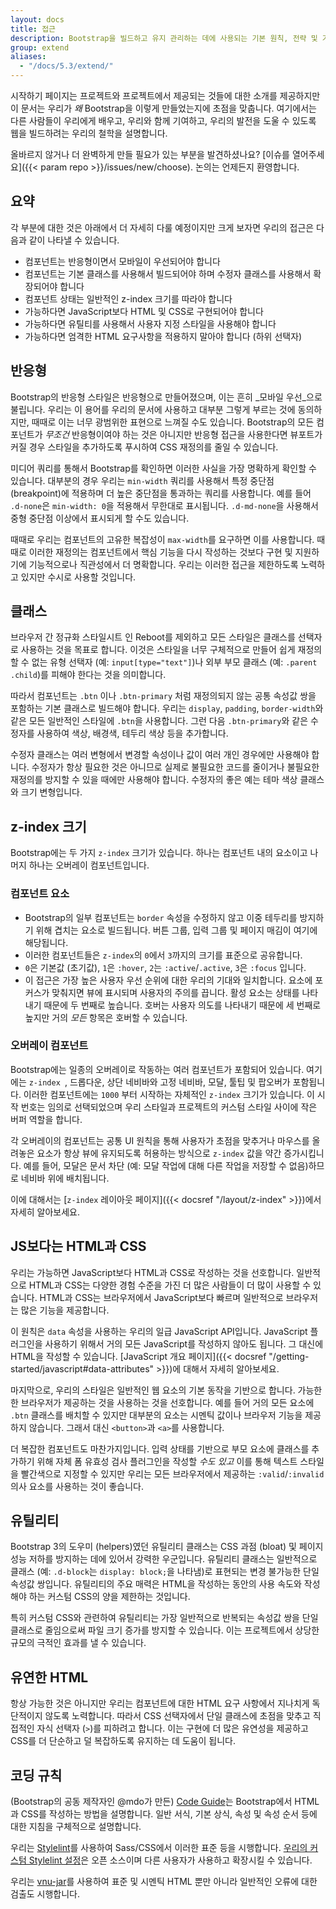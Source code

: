 ```yaml
---
layout: docs
title: 접근
description: Bootstrap을 빌드하고 유지 관리하는 데에 사용되는 기본 원칙, 전략 및 기술에 대해 알아본 다음 직접 사용자 지정하고 확장해보세요.
group: extend
aliases:
  - "/docs/5.3/extend/"
---
```


시작하기 페이지는 프로젝트와 프로젝트에서 제공되는 것들에 대한 소개를 제공하지만 이 문서는 우리가 _왜_ Bootstrap을 이렇게 만들었는지에 초점을 맞춥니다. 여기에서는 다른 사람들이 우리에게 배우고, 우리와 함께 기여하고, 우리의 발전을 도울 수 있도록 웹을 빌드하려는 우리의 철학을 설명합니다.

올바르지 않거나 더 완벽하게 만들 필요가 있는 부분을 발견하셨나요? [이슈를 열어주세요]({{< param repo >}}/issues/new/choose). 논의는 언제든지 환영합니다.

## 요약

각 부분에 대한 것은 아래에서 더 자세히 다룰 예정이지만 크게 보자면 우리의 접근은 다음과 같이 나타낼 수 있습니다.

- 컴포넌트는 반응형이면서 모바일이 우선되어야 합니다
- 컴포넌트는 기본 클래스를 사용해서 빌드되어야 하며 수정자 클래스를 사용해서 확장되어야 합니다
- 컴포넌트 상태는 일반적인 z-index 크기를 따라야 합니다
- 가능하다면 JavaScript보다 HTML 및 CSS로 구현되어야 합니다
- 가능하다면 유틸티를 사용해서 사용자 지정 스타일을 사용해야 합니다
- 가능하다면 엄격한 HTML 요구사항을 적용하지 말아야 합니다 (하위 선택자)

## 반응형

Bootstrap의 반응형 스타일은 반응형으로 만들어졌으며, 이는 흔히 _모바일 우선_으로 불립니다. 우리는 이 용어를 우리의 문서에 사용하고 대부분 그렇게 부르는 것에 동의하지만, 때때로 이는 너무 광범위한 표현으로 느껴질 수도 있습니다. Bootstrap의 모든 컴포넌트가 _무조건_ 반응형이여야 하는 것은 아니지만 반응형 접근을 사용한다면 뷰포트가 커질 경우 스타일을 추가하도록 푸시하여 CSS 재정의를 줄일 수 있습니다.

미디어 쿼리를 통해서 Bootstrap를 확인하면 이러한 사실을 가장 명확하게 확인할 수 있습니다. 대부분의 경우 우리는 `min-width` 쿼리를 사용해서 특정 중단점 (breakpoint)에 적용하며 더 높은 중단점을 통과하는 쿼리를 사용합니다. 예를 들어 `.d-none`은 `min-width: 0`을 적용해서 무한대로 표시됩니다. `.d-md-none`을 사용해서 중형 중단점 이상에서 표시되게 할 수도 있습니다.

때때로 우리는 컴포넌트의 고유한 복잡성이 `max-width`를 요구하면 이를 사용합니다. 때때로 이러한 재정의는 컴포넌트에서 핵심 기능을 다시 작성하는 것보다 구현 및 지원하기에 기능적으로나 직관성에서 더 명확합니다. 우리는 이러한 접근을 제한하도록 노력하고 있지만 수시로 사용할 것입니다.

## 클래스

브라우저 간 정규화 스타일시트 인 Reboot를 제외하고 모든 스타일은 클래스를 선택자로 사용하는 것을 목표로 합니다. 이것은 스타일을 너무 구체적으로 만들어 쉽게 재정의할 수 없는 유형 선택자 (예: `input[type="text"]`)나 외부 부모 클래스 (예: `.parent .child`)를 피해야 한다는 것을 의미합니다.

따라서 컴포넌트는 `.btn` 이나 `.btn-primary` 처럼 재정의되지 않는 공통 속성값 쌍을 포함하는 기본 클래스로 빌드해야 합니다. 우리는 `display`, `padding`, `border-width`와 같은 모든 일반적인 스타일에 `.btn`을 사용합니다. 그런 다음 `.btn-primary`와 같은 수정자를 사용하여 색상, 배경색, 테두리 색상 등을 추가합니다.

수정자 클래스는 여러 변형에서 변경할 속성이나 값이 여러 개인 경우에만 사용해야 합니다. 수정자가 항상 필요한 것은 아니므로 실제로 불필요한 코드를 줄이거나 불필요한 재정의를 방지할 수 있을 때에만 사용해야 합니다. 수정자의 좋은 예는 테마 색상 클래스와 크기 변형입니다.

## z-index 크기

Bootstrap에는 두 가지 `z-index` 크기가 있습니다. 하나는 컴포넌트 내의 요소이고 나머지 하나는 오버레이 컴포넌트입니다.

### 컴포넌트 요소

- Bootstrap의 일부 컴포넌트는 `border` 속성을 수정하지 않고 이중 테두리를 방지하기 위해 겹치는 요소로 빌드됩니다. 버튼 그룹, 입력 그룹 및 페이지 매김이 여기에 해당됩니다.
- 이러한 컴포넌트들은 `z-index`의 `0`에서 `3`까지의 크기를 표준으로 공유합니다.
- `0`은 기본값 (초기값), `1`은 `:hover`, `2`는 `:active`/`.active`, `3`은 `:focus` 입니다.
- 이 접근은 가장 높은 사용자 우선 순위에 대한 우리의 기대와 일치합니다. 요소에 포커스가 맞춰지면 뷰에 표시되며 사용자의 주의를 끕니다. 활성 요소는 상태를 나타내기 때문에 두 번째로 높습니다. 호버는 사용자 의도를 나타내기 때문에 세 번째로 높지만 거의 _모든_ 항목은 호버할 수 있습니다.

### 오버레이 컴포넌트

Bootstrap에는 일종의 오버레이로 작동하는 여러 컴포넌트가 포함되어 있습니다. 여기에는 `z-index `, 드롭다운, 상단 네비바와 고정 네비바, 모달, 툴팁 및 팝오버가 포함됩니다. 이러한 컴포넌트에는 `1000` 부터 시작하는 자체적인 `z-index` 크기가 있습니다. 이 시작 번호는 임의로 선택되었으며 우리 스타일과 프로젝트의 커스텀 스타일 사이에 작은 버퍼 역할을 합니다.

각 오버레이의 컴포넌트는 공통 UI 원칙을 통해 사용자가 초점을 맞추거나 마우스를 올려놓은 요소가 항상 뷰에 유지되도록 허용하는 방식으로 `z-index` 값을 약간 증가시킵니다. 예를 들어, 모달은 문서 차단 (예: 모달 작업에 대해 다른 작업을 저장할 수 없음)하므로 네비바 위에 배치됩니다.

이에 대해서는 [`z-index` 레이아웃 페이지]({{< docsref "/layout/z-index" >}})에서 자세히 알아보세요.

## JS보다는 HTML과 CSS

우리는 가능하면 JavaScript보다 HTML과 CSS로 작성하는 것을 선호합니다. 일반적으로 HTML과 CSS는 다양한 경험 수준을 가진 더 많은 사람들이 더 많이 사용할 수 있습니다. HTML과 CSS는 브라우저에서 JavaScript보다 빠르며 일반적으로 브라우저는 많은 기능을 제공합니다.

이 원칙은 `data` 속성을 사용하는 우리의 일급 JavaScript API입니다. JavaScript 플러그인을 사용하기 위해서 거의 모든 JavaScript를 작성하지 않아도 됩니다. 그 대신에 HTML을 작성할 수 있습니다. [JavaScript 개요 페이지]({{< docsref "/getting-started/javascript#data-attributes" >}})에 대해서 자세히 알아보세요.

마지막으로, 우리의 스타일은 일반적인 웹 요소의 기본 동작을 기반으로 합니다. 가능한 한 브라우저가 제공하는 것을 사용하는 것을 선호합니다. 예를 들어 거의 모든 요소에 `.btn` 클래스를 배치할 수 있지만 대부분의 요소는 시멘틱 값이나 브라우저 기능을 제공하지 않습니다. 그래서 대신 `<button>`과 `<a>`를 사용합니다.

더 복잡한 컴포넌트도 마찬가지입니다. 입력 상태를 기반으로 부모 요소에 클래스를 추가하기 위해 자체 폼 유효성 검사 플러그인을 작성할 _수도 있고_ 이를 통해 텍스트 스타일을 빨간색으로 지정할 수 있지만 우리는 모든 브라우저에서 제공하는 `:valid`/`:invalid`의사 요소를 사용하는 것이 좋습니다.

## 유틸리티

Bootstrap 3의 도우미 (helpers)였던 유틸리티 클래스는 CSS 과점 (bloat) 및 페이지 성능 저하를 방지하는 데에 있어서 강력한 우군입니다. 유틸리티 클래스는 일반적으로 클래스 (예: `.d-block`는 `display: block;`을 나타냄)로 표현되는 변경 불가능한 단일 속성값 쌍입니다. 유틸리티의 주요 매력은 HTML을 작성하는 동안의 사용 속도와 작성해야 하는 커스텀 CSS의 양을 제한하는 것입니다.

특히 커스텀 CSS와 관련하여 유틸리티는 가장 일반적으로 반복되는 속성값 쌍을 단일 클래스로 줄임으로써 파일 크기 증가를 방지할 수 있습니다. 이는 프로젝트에서 상당한 규모의 극적인 효과를 낼 수 있습니다.

## 유연한 HTML

항상 가능한 것은 아니지만 우리는 컴포넌트에 대한 HTML 요구 사항에서 지나치게 독단적이지 않도록 노력합니다. 따라서 CSS 선택자에서 단일 클래스에 초점을 맞추고 직접적인 자식 선택자 (`>`)를 피하려고 합니다. 이는 구현에 더 많은 유연성을 제공하고 CSS를 더 단순하고 덜 복잡하도록 유지하는 데 도움이 됩니다.

## 코딩 규칙

 (Bootstrap의 공동 제작자인 @mdo가 만든) [Code Guide](https://codeguide.co/)는 Bootstrap에서 HTML과 CSS를 작성하는 방법을 설명합니다. 일반 서식, 기본 상식, 속성 및 속성 순서 등에 대한 지침을 구체적으로 설명합니다.

우리는 [Stylelint](https://stylelint.io/)를 사용하여 Sass/CSS에서 이러한 표준 등을 시행합니다. [우리의 커스텀 Stylelint 설정](https://github.com/twbs/stylelint-config-twbs-bootstrap)은 오픈 소스이며 다른 사용자가 사용하고 확장시킬 수 있습니다.

우리는 [vnu-jar](https://www.npmjs.com/package/vnu-jar)를 사용하여 표준 및 시멘틱 HTML 뿐만 아니라 일반적인 오류에 대한 검출도 시행합니다.
